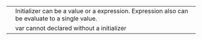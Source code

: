 |  |  |
| ---- | ---- |
|  | Initializer can be a value or a expression. Expression also can be evaluate to a single value. |
|  | var cannot declared without a initializer |

